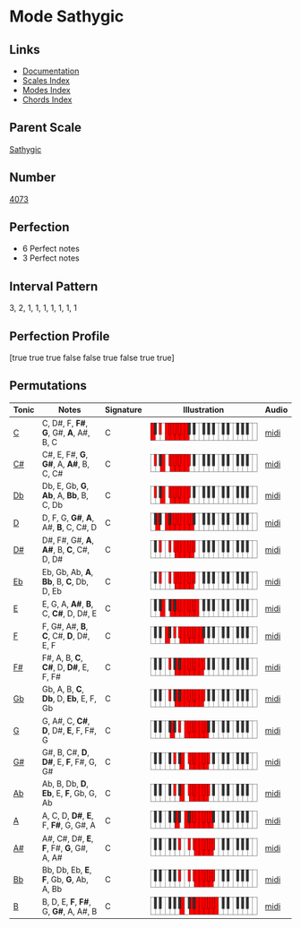 # Mode Sathygic

## Links

- [Documentation](index.md)
- [Scales Index](Scales.md)
- [Modes Index](Modes.md)
- [Chords Index](Chords.md)

## Parent Scale

[Sathygic](ScaleSathygic.md)

## Number

[4073](https://ianring.com/musictheory/scales/4073)

## Perfection

- 6 Perfect notes
- 3 Perfect notes

## Interval Pattern

3, 2, 1, 1, 1, 1, 1, 1, 1

## Perfection Profile

[true true true false false true false true true]

## Permutations

| Tonic | Notes | Signature | Illustration | Audio |
|-------|-------|-----------|--------------|-------|
| [C](ModeCNaturalSathygic.md) | C, D#, F, **F#**, **G**, G#, **A**, A#, B, C | C | ![CNaturalSathygic](ModeCNaturalSathygic.png) | [midi](https://github.com/edipermadi/music/blob/main/docs/ModeCNaturalSathygic.mid?raw=true) |
| [C#](ModeCSharpSathygic.md) | C#, E, F#, **G**, **G#**, A, **A#**, B, C, C# | C | ![CSharpSathygic](ModeCSharpSathygic.png) | [midi](https://github.com/edipermadi/music/blob/main/docs/ModeCSharpSathygic.mid?raw=true) |
| [Db](ModeDFlatSathygic.md) | Db, E, Gb, **G**, **Ab**, A, **Bb**, B, C, Db | C | ![DFlatSathygic](ModeDFlatSathygic.png) | [midi](https://github.com/edipermadi/music/blob/main/docs/ModeDFlatSathygic.mid?raw=true) |
| [D](ModeDNaturalSathygic.md) | D, F, G, **G#**, **A**, A#, **B**, C, C#, D | C | ![DNaturalSathygic](ModeDNaturalSathygic.png) | [midi](https://github.com/edipermadi/music/blob/main/docs/ModeDNaturalSathygic.mid?raw=true) |
| [D#](ModeDSharpSathygic.md) | D#, F#, G#, **A**, **A#**, B, **C**, C#, D, D# | C | ![DSharpSathygic](ModeDSharpSathygic.png) | [midi](https://github.com/edipermadi/music/blob/main/docs/ModeDSharpSathygic.mid?raw=true) |
| [Eb](ModeEFlatSathygic.md) | Eb, Gb, Ab, **A**, **Bb**, B, **C**, Db, D, Eb | C | ![EFlatSathygic](ModeEFlatSathygic.png) | [midi](https://github.com/edipermadi/music/blob/main/docs/ModeEFlatSathygic.mid?raw=true) |
| [E](ModeENaturalSathygic.md) | E, G, A, **A#**, **B**, C, **C#**, D, D#, E | C | ![ENaturalSathygic](ModeENaturalSathygic.png) | [midi](https://github.com/edipermadi/music/blob/main/docs/ModeENaturalSathygic.mid?raw=true) |
| [F](ModeFNaturalSathygic.md) | F, G#, A#, **B**, **C**, C#, **D**, D#, E, F | C | ![FNaturalSathygic](ModeFNaturalSathygic.png) | [midi](https://github.com/edipermadi/music/blob/main/docs/ModeFNaturalSathygic.mid?raw=true) |
| [F#](ModeFSharpSathygic.md) | F#, A, B, **C**, **C#**, D, **D#**, E, F, F# | C | ![FSharpSathygic](ModeFSharpSathygic.png) | [midi](https://github.com/edipermadi/music/blob/main/docs/ModeFSharpSathygic.mid?raw=true) |
| [Gb](ModeGFlatSathygic.md) | Gb, A, B, **C**, **Db**, D, **Eb**, E, F, Gb | C | ![GFlatSathygic](ModeGFlatSathygic.png) | [midi](https://github.com/edipermadi/music/blob/main/docs/ModeGFlatSathygic.mid?raw=true) |
| [G](ModeGNaturalSathygic.md) | G, A#, C, **C#**, **D**, D#, **E**, F, F#, G | C | ![GNaturalSathygic](ModeGNaturalSathygic.png) | [midi](https://github.com/edipermadi/music/blob/main/docs/ModeGNaturalSathygic.mid?raw=true) |
| [G#](ModeGSharpSathygic.md) | G#, B, C#, **D**, **D#**, E, **F**, F#, G, G# | C | ![GSharpSathygic](ModeGSharpSathygic.png) | [midi](https://github.com/edipermadi/music/blob/main/docs/ModeGSharpSathygic.mid?raw=true) |
| [Ab](ModeAFlatSathygic.md) | Ab, B, Db, **D**, **Eb**, E, **F**, Gb, G, Ab | C | ![AFlatSathygic](ModeAFlatSathygic.png) | [midi](https://github.com/edipermadi/music/blob/main/docs/ModeAFlatSathygic.mid?raw=true) |
| [A](ModeANaturalSathygic.md) | A, C, D, **D#**, **E**, F, **F#**, G, G#, A | C | ![ANaturalSathygic](ModeANaturalSathygic.png) | [midi](https://github.com/edipermadi/music/blob/main/docs/ModeANaturalSathygic.mid?raw=true) |
| [A#](ModeASharpSathygic.md) | A#, C#, D#, **E**, **F**, F#, **G**, G#, A, A# | C | ![ASharpSathygic](ModeASharpSathygic.png) | [midi](https://github.com/edipermadi/music/blob/main/docs/ModeASharpSathygic.mid?raw=true) |
| [Bb](ModeBFlatSathygic.md) | Bb, Db, Eb, **E**, **F**, Gb, **G**, Ab, A, Bb | C | ![BFlatSathygic](ModeBFlatSathygic.png) | [midi](https://github.com/edipermadi/music/blob/main/docs/ModeBFlatSathygic.mid?raw=true) |
| [B](ModeBNaturalSathygic.md) | B, D, E, **F**, **F#**, G, **G#**, A, A#, B | C | ![BNaturalSathygic](ModeBNaturalSathygic.png) | [midi](https://github.com/edipermadi/music/blob/main/docs/ModeBNaturalSathygic.mid?raw=true) |
